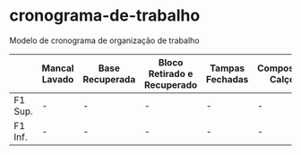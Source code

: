 # cronograma-de-trabalho
Modelo de cronograma de organização de trabalho

|         | Mancal Lavado | Base Recuperada | Bloco Retirado e Recuperado | Tampas Fechadas | Composição Calços| Quadro Programado | Situação | Bloco de Pressão (Situação)|
|---------|---------------|-----------------|-----------------------------|-----------------|------------------|-------------------|----------|----------------------------|
| F1 Sup. |-              | -               | -                           | -                | -               | -                 | -        | Montar composição          |
| F1 Inf. |-              | -               | -                           | -                | -               | -                 | -        |  Montar composição         |
